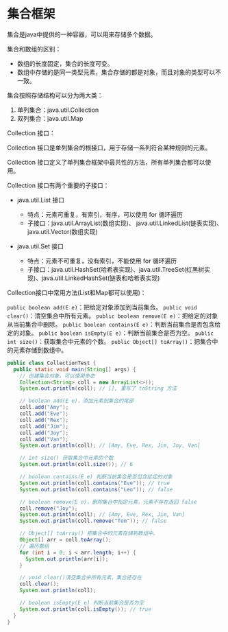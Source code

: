 # 集合框架

集合是java中提供的一种容器，可以用来存储多个数据。

集合和数组的区别：

+ 数组的长度固定，集合的长度可变。
+ 数组中存储的是同一类型元素，集合存储的都是对象，而且对象的类型可以不一致。

集合按照存储结构可以分为两大类：

1. 单列集合：java.util.Collection
2. 双列集合：java.util.Map

Collection 接口：

Collection 接口是单列集合的根接口，用于存储一系列符合某种规则的元素。

Collection 接口定义了单列集合框架中最共性的方法，所有单列集合都可以使用。

Collection 接口有两个重要的子接口：

+ java.util.List 接口
  + 特点：元素可重复，有索引，有序，可以使用 for 循环遍历
  + 子接口：java.util.ArrayList(数组实现)、 java.util.LinkedList(链表实现)、java.util.Vector(数组实现)

+ java.util.Set 接口
  + 特点：元素不可重复，没有索引，不能使用 for 循环遍历
  + 子接口：java.util.HashSet(哈希表实现)、java.util.TreeSet(红黑树实现)、java.util.LinkedHashSet(链表和哈希表实现)

Collection接口中常用方法(List和Map都可以使用)：

`public boolean add(E e)`：把给定对象添加到当前集合。
`public void clear()`：清空集合中所有元素。
`public boolean remove(E e)`：把给定的对象从当前集合中删除。
`public boolean contains(E e)`：判断当前集合是否包含给定的对象。
`public boolean isEmpty(E e)`：判断当前集合是否为空。
`public int size()`：获取集合中元素的个数。
`public Object[] toArray()`：把集合中的元素存储到数组中。

```java
public class CollectionTest {
  public static void main(String[] args) {
    // 创建集合对象，可以使用多态
    Collection<String> coll = new ArrayList<>();
    System.out.println(coll); // [], 重写了 toString 方法

    // boolean add(E e)，添加元素到集合的尾部
    coll.add("Amy");
    coll.add("Eve");
    coll.add("Rex");
    coll.add("Jim");
    coll.add("Joy");
    coll.add("Van");
    System.out.println(coll); // [Amy, Eve, Rex, Jim, Joy, Van]

    // int size() 获取集合中元素的个数
    System.out.println(coll.size()); // 6

    // boolean contains(E e) 判断当前集合是否包含给定的对象
    System.out.println(coll.contains("Eve")); // true
    System.out.println(coll.contains("Leo")); // false

    // boolean remove(E e)，删除集合中指定元素，元素不存在返回 false
    coll.remove("Joy");
    System.out.println(coll); // [Amy, Eve, Rex, Jim, Van]
    System.out.println(coll.remove("Tom")); // false

    // Object[] toArray() 把集合中的元素存储到数组中。
    Object[] arr = coll.toArray();
    // 遍历数组
    for (int i = 0; i < arr.length; i++) {
      System.out.println(arr[i]);
    }

    // void clear()清空集合中所有元素，集合还存在
    coll.clear();
    System.out.println(coll);

    // boolean isEmpty(E e) 判断当前集合是否为空
    System.out.println(coll.isEmpty()); // true
  }
}
```